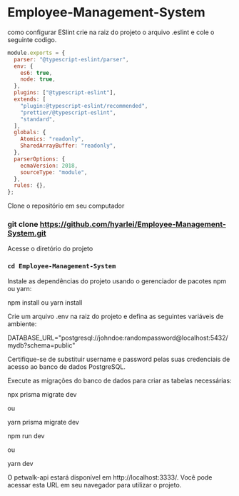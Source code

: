 # Employee-Management-System

como configurar ESlint
crie na raiz do projeto o arquivo .eslint e cole o seguinte codigo.

```javascript
module.exports = {
  parser: "@typescript-eslint/parser",
  env: {
    es6: true,
    node: true,
  },
  plugins: ["@typescript-eslint"],
  extends: [
    "plugin:@typescript-eslint/recommended",
    "prettier/@typescript-eslint",
    "standard",
  ],
  globals: {
    Atomics: "readonly",
    SharedArrayBuffer: "readonly",
  },
  parserOptions: {
    ecmaVersion: 2018,
    sourceType: "module",
  },
  rules: {},
};
```

Clone o repositório em seu computador

### git clone https://github.com/hyarlei/Employee-Management-System.git

Acesse o diretório do projeto

### `cd Employee-Management-System`

Instale as dependências do projeto usando o gerenciador de pacotes npm ou yarn:

npm install ou yarn install

Crie um arquivo .env na raiz do projeto e defina as seguintes variáveis de ambiente:

DATABASE_URL="postgresql://johndoe:randompassword@localhost:5432/mydb?schema=public"

Certifique-se de substituir username e password pelas suas credenciais de acesso ao banco de dados PostgreSQL.

Execute as migrações do banco de dados para criar as tabelas necessárias:

npx prisma migrate dev

ou

yarn prisma migrate dev

npm run dev

ou

yarn dev

O petwalk-api estará disponível em http://localhost:3333/. Você pode acessar esta URL em seu navegador para utilizar o projeto.

